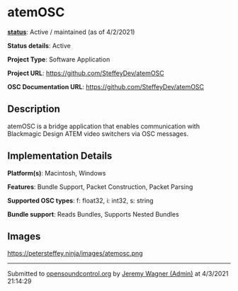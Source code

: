 # atemOSC

**[status](../implementation-status.html)**: Active / maintained (as of 4/2/2021)

**Status details**: 
Active

**Project Type**: Software Application

**Project URL**: <https://github.com/SteffeyDev/atemOSC>

**OSC Documentation URL**: <https://github.com/SteffeyDev/atemOSC>

## Description

atemOSC is a bridge application that enables communication with Blackmagic Design ATEM video switchers via OSC messages.

## Implementation Details

**Platform(s)**: Macintosh, Windows

**Features**: Bundle Support, Packet Construction, Packet Parsing

**Supported OSC types**: f: float32, i: int32, s: string

**Bundle support**: Reads Bundles, Supports Nested Bundles

## Images 

https://petersteffey.ninja/images/atemosc.png

---
Submitted to [opensoundcontrol.org](https://opensoundcontrol.org) by [Jeremy Wagner (Admin)](https://github.com/SteffeyDev/atemOSC) at 4/3/2021 21:14:29
